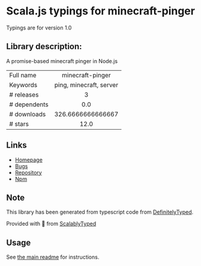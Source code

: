 
# Scala.js typings for minecraft-pinger

Typings are for version 1.0

## Library description:
A promise-based minecraft pinger in Node.js

|                    |                 |
| ------------------ | :-------------: |
| Full name          | minecraft-pinger |
| Keywords           | ping, minecraft, server |
| # releases         | 3 |
| # dependents       | 0.0 |
| # downloads        | 326.6666666666667 |
| # stars            | 12.0 |

## Links
- [Homepage](https://github.com/dennisbruner/node-minecraft-pinger#readme)
- [Bugs](https://github.com/dennisbruner/node-minecraft-pinger/issues)
- [Repository](https://github.com/dennisbruner/node-minecraft-pinger)
- [Npm](https://www.npmjs.com/package/minecraft-pinger)
    


## Note
This library has been generated from typescript code from [DefinitelyTyped](https://definitelytyped.org).

Provided with :purple_heart: from [ScalablyTyped](https://github.com/oyvindberg/ScalablyTyped)

## Usage
See [the main readme](../../readme.md) for instructions.


